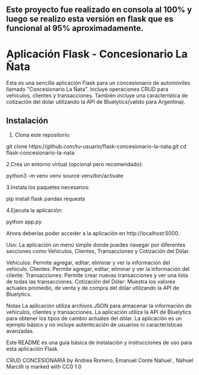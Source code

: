 ## Este proyecto fue realizado en consola al 100% y luego se realizo esta versión en flask que es funcional al 95% aproximadamente.

# Aplicación Flask - Concesionario La Ñata

Esta es una sencilla aplicación Flask para un concesionario de automóviles llamado "Concesionario La Ñata".
Incluye operaciones CRUD para vehículos, clientes y transacciones. 
También incluye una característica de cotización del dolar utilizando la API de Bluelytics(valido para Argentina).

## Instalación

1. Clona este repositorio:

<bash>
git clone https://github.com/tu-usuario/flask-concesionario-la-nata.git
cd flask-concesionario-la-nata

2.Crea un entorno virtual (opcional pero recomendado):

python3 -m venv venv
source venv/bin/activate

3.Instala los paquetes necesarios:

pip install flask pandas requests

4.Ejecuta la aplicación:

python app.py

Ahora deberías poder acceder a la aplicación en http://localhost:5000.

Uso:
La aplicación un menú simple donde puedes navegar por diferentes secciones como Vehículos, Clientes, Transacciones y Cotización del Dólar.

Vehículos: Permite agregar, editar, eliminar y ver la información del vehículo.
Clientes: Permite agregar, editar, eliminar y ver la información del cliente.
Transacciones: Permite crear nuevas transacciones y ver una lista de todas las transacciones.
Cotización del Dólar: Muestra los valores actuales promedio, de venta y de compra del dólar utilizando la API de Bluelytics.

Notas
La aplicación utiliza archivos JSON para almacenar la información de vehículos, clientes y transacciones.
La aplicación utiliza la API de Bluelytics para obtener los tipos de cambio actuales del dólar.
La aplicación es un ejemplo básico y no incluye autenticación de usuarios ni características avanzadas.


Este README es una guía básica de instalación y instrucciones de uso para esta aplicación Flask.


CRUD CONCESIONARIA by Andrea Romero, Emanuel Conte Nahuel , Nahuel Marcilli is marked with CC0 1.0 
